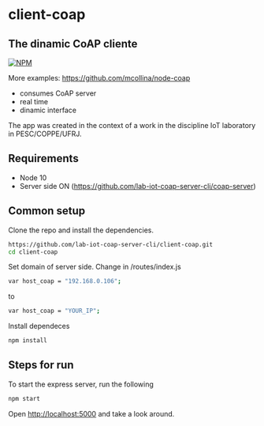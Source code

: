 # client-coap

## The dinamic CoAP cliente

[![NPM](https://nodei.co/npm/coap.png?downloads=true)](https://nodei.co/npm/coap/)  

More examples: https://github.com/mcollina/node-coap

- consumes CoAP server
- real time
- dinamic interface

The app was created in the context of a work in the discipline IoT laboratory in PESC/COPPE/UFRJ.

## Requirements

* Node 10
* Server side ON (https://github.com/lab-iot-coap-server-cli/coap-server)

## Common setup

Clone the repo and install the dependencies.

```bash
https://github.com/lab-iot-coap-server-cli/client-coap.git
cd client-coap
```
Set domain of server side. 
Change in /routes/index.js

```bash
var host_coap = "192.168.0.106";
```
to 

```bash
var host_coap = "YOUR_IP";
```
Install dependeces
```bash
npm install
```

## Steps for run

To start the express server, run the following

```bash
npm start
```

Open [http://localhost:5000](http://localhost:5000) and take a look around.

